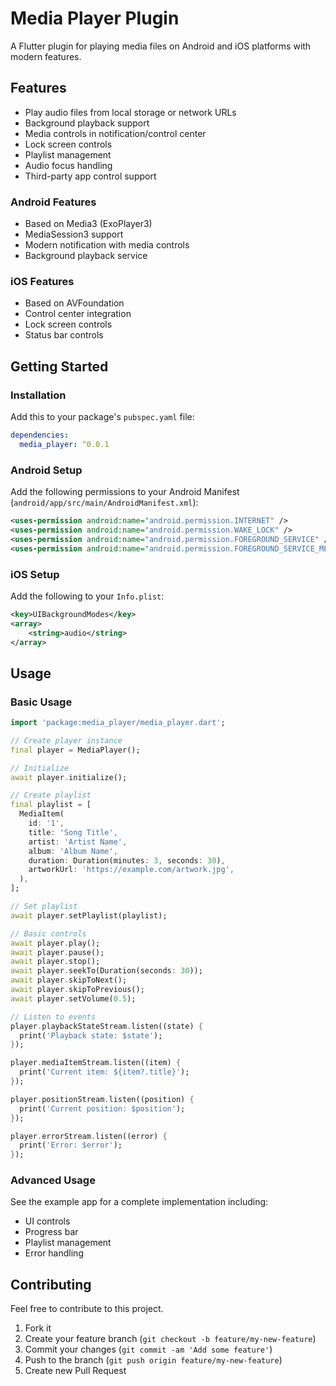 # Media Player Plugin

A Flutter plugin for playing media files on Android and iOS platforms with modern features.

## Features

- Play audio files from local storage or network URLs
- Background playback support
- Media controls in notification/control center
- Lock screen controls
- Playlist management
- Audio focus handling
- Third-party app control support

### Android Features
- Based on Media3 (ExoPlayer3)
- MediaSession3 support
- Modern notification with media controls
- Background playback service

### iOS Features
- Based on AVFoundation
- Control center integration
- Lock screen controls
- Status bar controls

## Getting Started

### Installation

Add this to your package's `pubspec.yaml` file:

```yaml
dependencies:
  media_player: ^0.0.1
```

### Android Setup

Add the following permissions to your Android Manifest (`android/app/src/main/AndroidManifest.xml`):

```xml
<uses-permission android:name="android.permission.INTERNET" />
<uses-permission android:name="android.permission.WAKE_LOCK" />
<uses-permission android:name="android.permission.FOREGROUND_SERVICE" />
<uses-permission android:name="android.permission.FOREGROUND_SERVICE_MEDIA_PLAYBACK" />
```

### iOS Setup

Add the following to your `Info.plist`:

```xml
<key>UIBackgroundModes</key>
<array>
    <string>audio</string>
</array>
```

## Usage

### Basic Usage

```dart
import 'package:media_player/media_player.dart';

// Create player instance
final player = MediaPlayer();

// Initialize
await player.initialize();

// Create playlist
final playlist = [
  MediaItem(
    id: '1',
    title: 'Song Title',
    artist: 'Artist Name',
    album: 'Album Name',
    duration: Duration(minutes: 3, seconds: 30),
    artworkUrl: 'https://example.com/artwork.jpg',
  ),
];

// Set playlist
await player.setPlaylist(playlist);

// Basic controls
await player.play();
await player.pause();
await player.stop();
await player.seekTo(Duration(seconds: 30));
await player.skipToNext();
await player.skipToPrevious();
await player.setVolume(0.5);

// Listen to events
player.playbackStateStream.listen((state) {
  print('Playback state: $state');
});

player.mediaItemStream.listen((item) {
  print('Current item: ${item?.title}');
});

player.positionStream.listen((position) {
  print('Current position: $position');
});

player.errorStream.listen((error) {
  print('Error: $error');
});
```

### Advanced Usage

See the example app for a complete implementation including:
- UI controls
- Progress bar
- Playlist management
- Error handling

## Contributing

Feel free to contribute to this project.

1. Fork it
2. Create your feature branch (`git checkout -b feature/my-new-feature`)
3. Commit your changes (`git commit -am 'Add some feature'`)
4. Push to the branch (`git push origin feature/my-new-feature`)
5. Create new Pull Request

